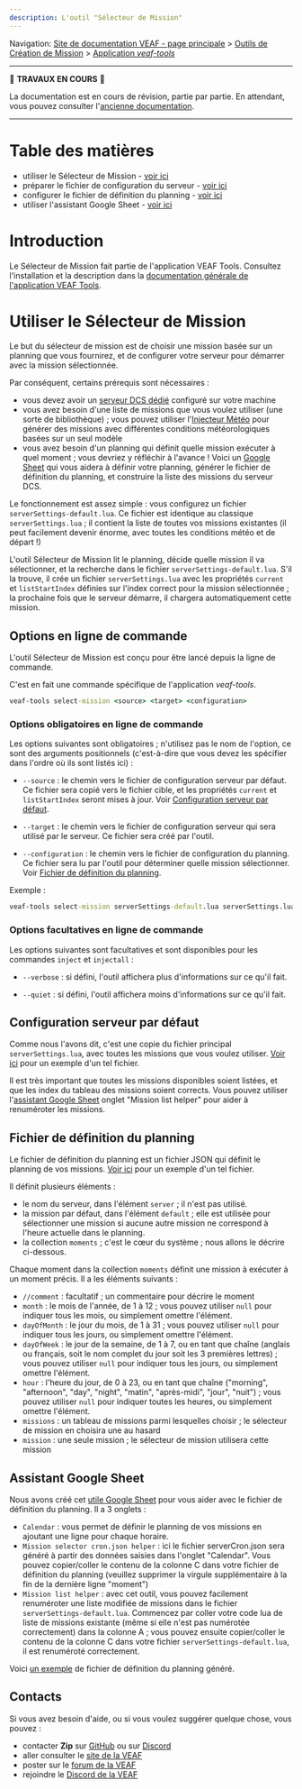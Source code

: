 ```yaml
---
description: L'outil "Sélecteur de Mission"
---
```


Navigation: [Site de documentation VEAF - page principale](../index.md) > [Outils de Création de Mission](./index.md) > [Application *veaf-tools*](./veaf-tools.md)

-----------------------------

🚧 **TRAVAUX EN COURS** 🚧

La documentation est en cours de révision, partie par partie.
En attendant, vous pouvez consulter l'[ancienne documentation](https://github.com/VEAF/VEAF-Mission-Creation-Tools/blob/master/old_documentation/_index.md).

-----------------------------

# Table des matières

- utiliser le Sélecteur de Mission - [voir ici](#utiliser-le-sélecteur-de-mission)
- préparer le fichier de configuration du serveur - [voir ici](#configuration-serveur-par-défaut)
- configurer le fichier de définition du planning - [voir ici](#fichier-de-définition-du-planning)
- utiliser l'assistant Google Sheet - [voir ici](#assistant-google-sheet)

# Introduction

Le Sélecteur de Mission fait partie de l'application VEAF Tools. Consultez l'installation et la description dans la [documentation générale de l'application VEAF Tools](./veaf-tools.md).

# Utiliser le Sélecteur de Mission

Le but du sélecteur de mission est de choisir une mission basée sur un planning que vous fournirez, et de configurer votre serveur pour démarrer avec la mission sélectionnée.

Par conséquent, certains prérequis sont nécessaires :

- vous devez avoir un [serveur DCS dédié](https://www.digitalcombatsimulator.com/en/downloads/world/server_beta/) configuré sur votre machine
- vous avez besoin d'une liste de missions que vous voulez utiliser (une sorte de bibliothèque) ; vous pouvez utiliser l'[Injecteur Météo](./veaf-tools-weather-injector.md#using-the-weather-injector) pour générer des missions avec différentes conditions météorologiques basées sur un seul modèle
- vous avez besoin d'un planning qui définit quelle mission exécuter à quel moment ; vous devriez y réfléchir à l'avance ! Voici un [Google Sheet][veaf-mission-selector-helper-google-sheet] qui vous aidera à définir votre planning, générer le fichier de définition du planning, et construire la liste des missions du serveur DCS.

Le fonctionnement est assez simple : vous configurez un fichier `serverSettings-default.lua`. Ce fichier est identique au classique `serverSettings.lua` ; il contient la liste de toutes vos missions existantes (il peut facilement devenir énorme, avec toutes les conditions météo et de départ !)

L'outil Sélecteur de Mission lit le planning, décide quelle mission il va sélectionner, et la recherche dans le fichier `serverSettings-default.lua`. S'il la trouve, il crée un fichier `serverSettings.lua` avec les propriétés `current` et `listStartIndex` définies sur l'index correct pour la mission sélectionnée ; la prochaine fois que le serveur démarre, il chargera automatiquement cette mission.

## Options en ligne de commande

L'outil Sélecteur de Mission est conçu pour être lancé depuis la ligne de commande.

C'est en fait une commande spécifique de l'application *veaf-tools*.

```cmd
veaf-tools select-mission <source> <target> <configuration>
```

### Options obligatoires en ligne de commande

Les options suivantes sont obligatoires ; n'utilisez pas le nom de l'option, ce sont des arguments positionnels (c'est-à-dire que vous devez les spécifier dans l'ordre où ils sont listés ici) :

- `--source` : le chemin vers le fichier de configuration serveur par défaut. Ce fichier sera copié vers le fichier cible, et les propriétés `current` et `listStartIndex` seront mises à jour. Voir [Configuration serveur par défaut](#configuration-serveur-par-défaut).

- `--target` : le chemin vers le fichier de configuration serveur qui sera utilisé par le serveur. Ce fichier sera créé par l'outil.

- `--configuration` : le chemin vers le fichier de configuration du planning. Ce fichier sera lu par l'outil pour déterminer quelle mission sélectionner. Voir [Fichier de définition du planning](#fichier-de-définition-du-planning).

Exemple :

```cmd
veaf-tools select-mission serverSettings-default.lua serverSettings.lua schedule.json
```

### Options facultatives en ligne de commande

Les options suivantes sont facultatives et sont disponibles pour les commandes `inject` et `injectall` :

- `--verbose` : si défini, l'outil affichera plus d'informations sur ce qu'il fait.

- `--quiet` : si défini, l'outil affichera moins d'informations sur ce qu'il fait.

## Configuration serveur par défaut

Comme nous l'avons dit, c'est une copie du fichier principal `serverSettings.lua`, avec toutes les missions que vous voulez utiliser. [Voir ici][veaf-mission-selector-helper-example-serversettings] pour un exemple d'un tel fichier.

Il est très important que toutes les missions disponibles soient listées, et que les index du tableau des missions soient corrects. Vous pouvez utiliser l'[assistant Google Sheet][veaf-mission-selector-helper-google-sheet] onglet "Mission list helper" pour aider à renuméroter les missions.

## Fichier de définition du planning

Le fichier de définition du planning est un fichier JSON qui définit le planning de vos missions. [Voir ici][veaf-mission-selector-helper-example-cron] pour un exemple d'un tel fichier.

Il définit plusieurs éléments :

- le nom du serveur, dans l'élément `server` ; il n'est pas utilisé.
- la mission par défaut, dans l'élément `default` ; elle est utilisée pour sélectionner une mission si aucune autre mission ne correspond à l'heure actuelle dans le planning.
- la collection `moments` ; c'est le cœur du système ; nous allons le décrire ci-dessous.

Chaque moment dans la collection `moments` définit une mission à exécuter à un moment précis. Il a les éléments suivants :

- `//comment` : facultatif ; un commentaire pour décrire le moment
- `month` : le mois de l'année, de 1 à 12 ; vous pouvez utiliser `null` pour indiquer tous les mois, ou simplement omettre l'élément.
- `dayOfMonth` : le jour du mois, de 1 à 31 ; vous pouvez utiliser `null` pour indiquer tous les jours, ou simplement omettre l'élément.
- `dayOfWeek` : le jour de la semaine, de 1 à 7, ou en tant que chaîne (anglais ou français, soit le nom complet du jour soit les 3 premières lettres) ; vous pouvez utiliser `null` pour indiquer tous les jours, ou simplement omettre l'élément.
- `hour` : l'heure du jour, de 0 à 23, ou en tant que chaîne ("morning", "afternoon", "day", "night", "matin", "après-midi", "jour", "nuit") ; vous pouvez utiliser `null` pour indiquer toutes les heures, ou simplement omettre l'élément.
- `missions` : un tableau de missions parmi lesquelles choisir ; le sélecteur de mission en choisira une au hasard
- `mission` : une seule mission ; le sélecteur de mission utilisera cette mission

## Assistant Google Sheet

Nous avons créé cet [utile Google Sheet][veaf-mission-selector-helper-google-sheet] pour vous aider avec le fichier de définition du planning. Il a 3 onglets :

- `Calendar` : vous permet de définir le planning de vos missions en ajoutant une ligne pour chaque horaire.
- `Mission selector cron.json helper` : ici le fichier serverCron.json sera généré à partir des données saisies dans l'onglet "Calendar". Vous pouvez copier/coller le contenu de la colonne C dans votre fichier de définition du planning (veuillez supprimer la virgule supplémentaire à la fin de la dernière ligne "moment")
- `Mission list helper` : avec cet outil, vous pouvez facilement renuméroter une liste modifiée de missions dans le fichier `serverSettings-default.lua`. Commencez par coller votre code lua de liste de missions existante (même si elle n'est pas numérotée correctement) dans la colonne A ; vous pouvez ensuite copier/coller le contenu de la colonne C dans votre fichier `serverSettings-default.lua`, il est renuméroté correctement.

Voici [un exemple][veaf-mission-selector-helper-example-cron-generated] de fichier de définition du planning généré.

## Contacts

Si vous avez besoin d'aide, ou si vous voulez suggérer quelque chose, vous pouvez :

- contacter **Zip** sur [GitHub][Zip on Github] ou sur [Discord][Zip on Discord]
- aller consulter le [site de la VEAF][VEAF website]
- poster sur le [forum de la VEAF][VEAF forum]
- rejoindre le [Discord de la VEAF][VEAF Discord]

[VEAF Discord]: https://www.veaf.org/discord
[Zip on Github]: https://github.com/davidp57
[Zip on Discord]: https://discordapp.com/users/421317390807203850
[VEAF website]: https://www.veaf.org
[VEAF forum]: https://www.veaf.org/forum

[veaf-mission-selector-helper-google-sheet]: https://docs.google.com/spreadsheets/d/1DP78g43NsmC7hjyrVWKnPd7xNSb1vUi5PIRP9vxmfjo

[veaf-mission-selector-helper-example-serversettings]: ../examples/serverSettings-default.lua
[veaf-mission-selector-helper-example-cron]: ../examples/serverCron-example.json
[veaf-mission-selector-helper-example-cron-generated]: ../examples/serverCron-example_generated.json